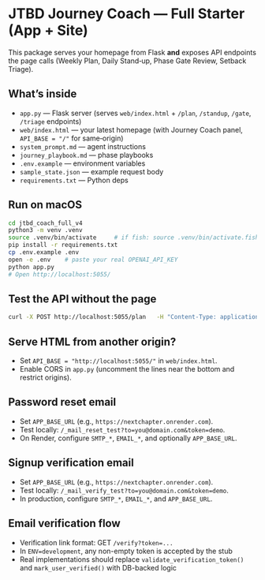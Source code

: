# JTBD Journey Coach — Full Starter (App + Site)

This package serves your homepage from Flask **and** exposes API endpoints the page calls (Weekly Plan, Daily Stand‑up, Phase Gate Review, Setback Triage).

## What’s inside
- `app.py` — Flask server (serves `web/index.html` + `/plan`, `/standup`, `/gate`, `/triage` endpoints)
- `web/index.html` — your latest homepage (with Journey Coach panel, `API_BASE = "/"` for same‑origin)
- `system_prompt.md` — agent instructions
- `journey_playbook.md` — phase playbooks
- `.env.example` — environment variables
- `sample_state.json` — example request body
- `requirements.txt` — Python deps

## Run on macOS
```bash
cd jtbd_coach_full_v4
python3 -m venv .venv
source .venv/bin/activate     # if fish: source .venv/bin/activate.fish
pip install -r requirements.txt
cp .env.example .env
open -e .env    # paste your real OPENAI_API_KEY
python app.py
# Open http://localhost:5055/
```

## Test the API without the page
```bash
curl -X POST http://localhost:5055/plan   -H "Content-Type: application/json"   -d @sample_state.json
```

## Serve HTML from another origin?
- Set `API_BASE = "http://localhost:5055/"` in `web/index.html`.
- Enable CORS in `app.py` (uncomment the lines near the bottom and restrict origins).

## Password reset email
- Set `APP_BASE_URL` (e.g., `https://nextchapter.onrender.com`).
- Test locally: `/_mail_reset_test?to=you@domain.com&token=demo`.
- On Render, configure `SMTP_*`, `EMAIL_*`, and optionally `APP_BASE_URL`.

## Signup verification email
- Set `APP_BASE_URL` (e.g., `https://nextchapter.onrender.com`).
- Test locally: `/_mail_verify_test?to=you@domain.com&token=demo`.
- In production, configure `SMTP_*`, `EMAIL_*`, and `APP_BASE_URL`.

## Email verification flow
- Verification link format: GET `/verify?token=...`
- In `ENV=development`, any non-empty token is accepted by the stub
- Real implementations should replace `validate_verification_token()` and `mark_user_verified()` with DB-backed logic
